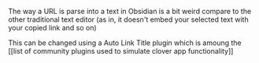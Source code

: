 The way a URL is parse into a text in Obsidian is a bit weird compare to the other traditional text editor (as in, it doesn't embed your selected text with your copied link and so on)

This can be changed using a Auto Link Title plugin which is amoung the [[list of community plugins used to simulate clover app functionality]]